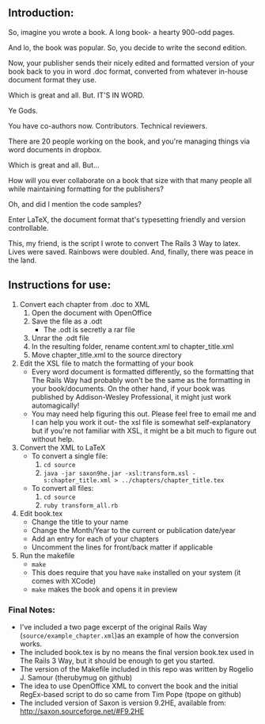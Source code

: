 ## Introduction: ##

So, imagine you wrote a book. A long book- a hearty 900-odd pages.

And lo, the book was popular. So, you decide to write the second edition.

Now, your publisher sends their nicely edited and formatted version of your book back to you in word .doc format, converted from whatever in-house document format they use.

Which is great and all. But. IT'S IN WORD.

Ye Gods.

You have co-authors now. Contributors. Technical reviewers.

There are 20 people working on the book, and you're managing things via word documents in dropbox. 

Which is great and all. But...

How will you ever collaborate on a book that size with that many people all while maintaining formatting for the publishers?

Oh, and did I mention the code samples?

Enter LaTeX, the document format that's typesetting friendly and version controllable.

This, my friend, is the script I wrote to convert The Rails 3 Way to latex.  Lives were saved. Rainbows were doubled. And, finally, there was peace in the land.


## Instructions for use: ##

1. Convert each chapter from .doc to XML
    1. Open the document with OpenOffice
    2. Save the file as a .odt
       * The .odt is secretly a rar file
    3. Unrar the .odt file
    4. In the resulting folder, rename content.xml to chapter\_title.xml
    5. Move chapter_title.xml to the source directory
2. Edit the XSL file to match the formatting of your book
    * Every word document is formatted differently, so the formatting that The Rails Way had probably won't be the same as the formatting in your book/documents. On the other hand, if your book was published by Addison-Wesley Professional, it might just work automagically!
    * You may need help figuring this out. Please feel free to email me and I can help you work it out- the xsl file is somewhat self-explanatory but if you're not familiar with XSL, it might be a bit much to figure out without help.
2. Convert the XML to LaTeX
    * To convert a single file:
      1. `cd source`
      2. `java -jar saxon9he.jar -xsl:transform.xsl -s:chapter_title.xml > ../chapters/chapter_title.tex`
    * To convert all files:
      1. `cd source`
      2. `ruby transform_all.rb`
3. Edit book.tex
    * Change the title to your name
    * Change the Month/Year to the current or publication date/year
    * Add an entry for each of your chapters
    * Uncomment the lines for front/back matter if applicable
4. Run the makefile
    * `make`
    * This does require that you have `make` installed on your system (it comes with XCode)
    * `make` makes the book and opens it in preview

### Final Notes: ###
* I've included a two page excerpt of the original Rails Way (`source/example_chapter.xml`)as an example of how the conversion works.
* The included book.tex is by no means the final version book.tex used in The Rails 3 Way, but it should be enough to get you started.
* The version of the Makefile included in this repo was written by Rogelio J. Samour (therubymug on github)
* The idea to use OpenOffice XML to convert the book and the initial RegEx-based script to do so came from Tim Pope (tpope on github)
* The included version of Saxon is version 9.2HE, available from: http://saxon.sourceforge.net/#F9.2HE
